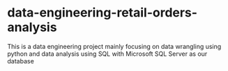 # data-engineering-retail-orders-analysis
This is a data engineering project mainly focusing on data wrangling using python and data analysis using SQL with Microsoft SQL Server as our database
